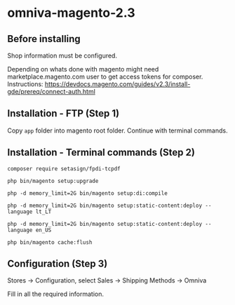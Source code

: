# omniva-magento-2.3

## Before installing

Shop information must be configured.

Depending on whats done with magento might need marketplace.magento.com user to get access tokens for composer. Instructions: https://devdocs.magento.com/guides/v2.3/install-gde/prereq/connect-auth.html

## Installation - FTP **(Step 1)**

Copy `app` folder into magento root folder. Continue with terminal commands.

## Installation - Terminal commands **(Step 2)**


```
composer require setasign/fpdi-tcpdf

php bin/magento setup:upgrade

php -d memory_limit=2G bin/magento setup:di:compile

php -d memory_limit=2G bin/magento setup:static-content:deploy --language lt_LT

php -d memory_limit=2G bin/magento setup:static-content:deploy --language en_US

php bin/magento cache:flush
```

## Configuration **(Step 3)**

Stores -> Configuration, select Sales -> Shipping Methods -> Omniva

Fill in all the required information.